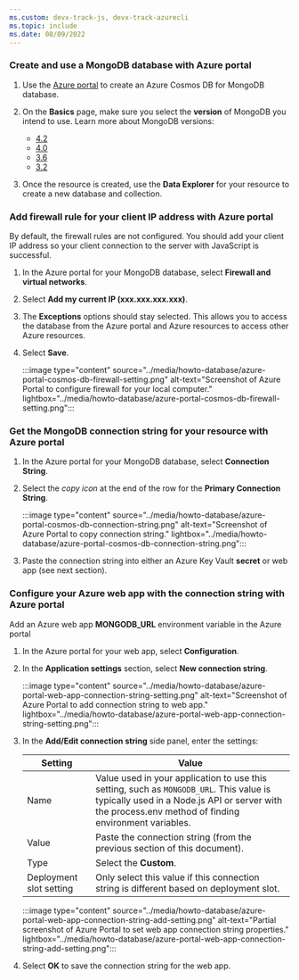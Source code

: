 ```yaml
---
ms.custom: devx-track-js, devx-track-azurecli
ms.topic: include
ms.date: 08/09/2022
---
```


### Create and use a MongoDB database with Azure portal 

1. Use the [Azure portal](https://ms.portal.azure.com/#create/Microsoft.DocumentDB) to create an Azure Cosmos DB for MongoDB database.
2. On the **Basics** page, make sure you select the **version** of MongoDB you intend to use. Learn more about MongoDB versions:
   * [4.2](/azure/cosmos-db/mongodb/feature-support-42)
   * [4.0](/azure/cosmos-db/mongodb/feature-support-40)
   * [3.6](/azure/cosmos-db/mongodb/feature-support-36)
   * [3.2](/azure/cosmos-db/mongodb/feature-support-32)

3. Once the resource is created, use the **Data Explorer** for your resource to create a new database and collection.

### Add firewall rule for your client IP address with Azure portal

By default, the firewall rules are not configured. You should add your client IP address so your client connection to the server with JavaScript is successful.

1. In the Azure portal for your MongoDB database, select **Firewall and virtual networks**.
2. Select **Add my current IP (xxx.xxx.xxx.xxx)**.
3. The **Exceptions** options should stay selected. This allows you to access the database from the Azure portal and Azure resources to access other Azure resources.  
4. Select **Save**.

    :::image type="content" source="../media/howto-database/azure-portal-cosmos-db-firewall-setting.png" alt-text="Screenshot of Azure Portal to configure firewall for your local computer." lightbox="../media/howto-database/azure-portal-cosmos-db-firewall-setting.png":::

### Get the MongoDB connection string for your resource with Azure portal

1. In the Azure portal for your MongoDB database, select **Connection String**.
2. Select the _copy icon_ at the end of the row for the **Primary Connection String**.

    :::image type="content" source="../media/howto-database/azure-portal-cosmos-db-connection-string.png" alt-text="Screenshot of Azure Portal to copy connection string." lightbox="../media/howto-database/azure-portal-cosmos-db-connection-string.png":::

3. Paste the connection string into either an Azure Key Vault **secret** or web app (see next section). 

### Configure your Azure web app with the connection string with Azure portal

Add an Azure web app **MONGODB_URL** environment variable in the Azure portal

1. In the Azure portal for your web app, select **Configuration**.
2. In the **Application settings** section, select **New connection string**.

    :::image type="content" source="../media/howto-database/azure-portal-web-app-connection-string-setting.png" alt-text="Screenshot of Azure Portal to add connection string to web app." lightbox="../media/howto-database/azure-portal-web-app-connection-string-setting.png":::

3. In the **Add/Edit connection string** side panel, enter the settings:

   |Setting|Value|
   |--|--|
   |Name|Value used in your application to use this setting, such as `MONGODB_URL`. This value is typically used in a Node.js API or server with the process.env method of finding environment variables.|
   |Value|Paste the connection string (from the previous section of this document).|
   |Type|Select the **Custom**.|
   |Deployment slot setting|Only select this value if this connection string is different based on deployment slot.|

    :::image type="content" source="../media/howto-database/azure-portal-web-app-connection-string-add-setting.png" alt-text="Partial screenshot of Azure Portal to set web app connection string properties." lightbox="../media/howto-database/azure-portal-web-app-connection-string-add-setting.png":::

4. Select **OK** to save the connection string for the web app.     
